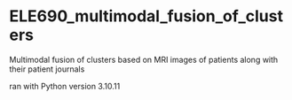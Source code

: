 # ELE690_multimodal_fusion_of_clusters
Multimodal fusion of clusters based on MRI images of patients along with their patient journals

ran with Python version 3.10.11
